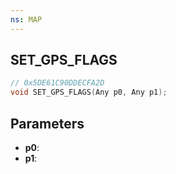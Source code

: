```yaml
---
ns: MAP
---
```

## SET_GPS_FLAGS

```c
// 0x5DE61C90DDECFA2D
void SET_GPS_FLAGS(Any p0, Any p1);
```

## Parameters
* **p0**:
* **p1**:
